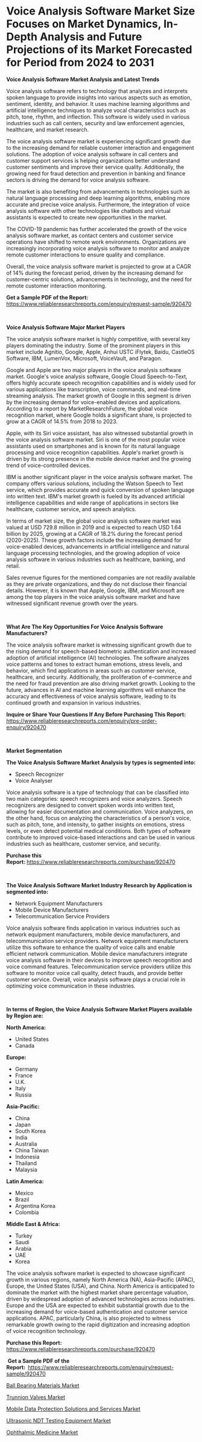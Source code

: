 <p><h1>Voice Analysis Software Market Size Focuses on Market Dynamics, In-Depth Analysis and Future Projections of its Market Forecasted for Period from 2024 to 2031</h1></p><p><strong>Voice Analysis Software Market Analysis and Latest Trends</strong></p>
<p><p>Voice analysis software refers to technology that analyzes and interprets spoken language to provide insights into various aspects such as emotion, sentiment, identity, and behavior. It uses machine learning algorithms and artificial intelligence techniques to analyze vocal characteristics such as pitch, tone, rhythm, and inflection. This software is widely used in various industries such as call centers, security and law enforcement agencies, healthcare, and market research.</p><p>The voice analysis software market is experiencing significant growth due to the increasing demand for reliable customer interaction and engagement solutions. The adoption of voice analysis software in call centers and customer support services is helping organizations better understand customer sentiments and improve their service quality. Additionally, the growing need for fraud detection and prevention in banking and finance sectors is driving the demand for voice analysis software.</p><p>The market is also benefiting from advancements in technologies such as natural language processing and deep learning algorithms, enabling more accurate and precise voice analysis. Furthermore, the integration of voice analysis software with other technologies like chatbots and virtual assistants is expected to create new opportunities in the market.</p><p>The COVID-19 pandemic has further accelerated the growth of the voice analysis software market, as contact centers and customer service operations have shifted to remote work environments. Organizations are increasingly incorporating voice analysis software to monitor and analyze remote customer interactions to ensure quality and compliance.</p><p>Overall, the voice analysis software market is projected to grow at a CAGR of 14% during the forecast period, driven by the increasing demand for customer-centric solutions, advancements in technology, and the need for remote customer interaction monitoring.</p></p>
<p><strong>Get a Sample PDF of the Report:&nbsp;</strong> <a href="https://www.reliableresearchreports.com/enquiry/request-sample/920470">https://www.reliableresearchreports.com/enquiry/request-sample/920470</a></p>
<p>&nbsp;</p>
<p><strong>Voice Analysis Software Major Market Players</strong></p>
<p><p>The voice analysis software market is highly competitive, with several key players dominating the industry. Some of the prominent players in this market include Agnitio, Google, Apple, Anhui USTC iFlytek, Baidu, CastleOS Software, IBM, LumenVox, Microsoft, VoiceVault, and Paragon.</p><p>Google and Apple are two major players in the voice analysis software market. Google's voice analysis software, Google Cloud Speech-to-Text, offers highly accurate speech recognition capabilities and is widely used for various applications like transcription, voice commands, and real-time streaming analysis. The market growth of Google in this segment is driven by the increasing demand for voice-enabled devices and applications. According to a report by MarketResearchFuture, the global voice recognition market, where Google holds a significant share, is projected to grow at a CAGR of 14.5% from 2018 to 2023.</p><p>Apple, with its Siri voice assistant, has also witnessed substantial growth in the voice analysis software market. Siri is one of the most popular voice assistants used on smartphones and is known for its natural language processing and voice recognition capabilities. Apple's market growth is driven by its strong presence in the mobile device market and the growing trend of voice-controlled devices.</p><p>IBM is another significant player in the voice analysis software market. The company offers various solutions, including the Watson Speech to Text service, which provides accurate and quick conversion of spoken language into written text. IBM's market growth is fueled by its advanced artificial intelligence capabilities and wide range of applications in sectors like healthcare, customer service, and speech analytics.</p><p>In terms of market size, the global voice analysis software market was valued at USD 729.8 million in 2019 and is expected to reach USD 1.64 billion by 2025, growing at a CAGR of 18.2% during the forecast period (2020-2025). These growth factors include the increasing demand for voice-enabled devices, advancements in artificial intelligence and natural language processing technologies, and the growing adoption of voice analysis software in various industries such as healthcare, banking, and retail.</p><p>Sales revenue figures for the mentioned companies are not readily available as they are private organizations, and they do not disclose their financial details. However, it is known that Apple, Google, IBM, and Microsoft are among the top players in the voice analysis software market and have witnessed significant revenue growth over the years.</p></p>
<p>&nbsp;</p>
<p><strong>What Are The Key Opportunities For Voice Analysis Software Manufacturers?</strong></p>
<p><p>The voice analysis software market is witnessing significant growth due to the rising demand for speech-based biometric authentication and increased adoption of artificial intelligence (AI) technologies. The software analyzes voice patterns and tones to extract human emotions, stress levels, and behavior, which find applications in areas such as customer service, healthcare, and security. Additionally, the proliferation of e-commerce and the need for fraud prevention are also driving market growth. Looking to the future, advances in AI and machine learning algorithms will enhance the accuracy and effectiveness of voice analysis software, leading to its continued growth and expansion in various industries.</p></p>
<p><strong>Inquire or Share Your Questions If Any Before Purchasing This Report:</strong> <a href="https://www.reliableresearchreports.com/enquiry/pre-order-enquiry/920470">https://www.reliableresearchreports.com/enquiry/pre-order-enquiry/920470</a></p>
<p>&nbsp;</p>
<p><strong>Market Segmentation</strong></p>
<p><strong>The Voice Analysis Software Market Analysis by types is segmented into:</strong></p>
<p><ul><li>Speech Recognizer</li><li>Voice Analyser</li></ul></p>
<p><p>Voice analysis software is a type of technology that can be classified into two main categories: speech recognizers and voice analyzers. Speech recognizers are designed to convert spoken words into written text, allowing for easier documentation and communication. Voice analyzers, on the other hand, focus on analyzing the characteristics of a person's voice, such as pitch, tone, and intensity, to gather insights on emotions, stress levels, or even detect potential medical conditions. Both types of software contribute to improved voice-based interactions and can be used in various industries such as healthcare, customer service, and security.</p></p>
<p><strong>Purchase this Report:&nbsp;</strong><a href="https://www.reliableresearchreports.com/purchase/920470">https://www.reliableresearchreports.com/purchase/920470</a></p>
<p>&nbsp;</p>
<p><strong>The Voice Analysis Software Market Industry Research by Application is segmented into:</strong></p>
<p><ul><li>Network Equipment Manufacturers</li><li>Mobile Device Manufacturers</li><li>Telecommunication Service Providers</li></ul></p>
<p><p>Voice analysis software finds application in various industries such as network equipment manufacturers, mobile device manufacturers, and telecommunication service providers. Network equipment manufacturers utilize this software to enhance the quality of voice calls and enable efficient network communication. Mobile device manufacturers integrate voice analysis software in their devices to improve speech recognition and voice command features. Telecommunication service providers utilize this software to monitor voice call quality, detect frauds, and provide better customer service. Overall, voice analysis software plays a crucial role in optimizing voice communication in these industries.</p></p>
<p>&nbsp;</p>
<p><strong>In terms of Region, the Voice Analysis Software Market Players available by Region are:</strong></p>
<p>
    <p> <strong> North America: </strong>
        <ul>
            <li>United States</li>
            <li>Canada</li>
        </ul>
        </p> 
    <p> <strong> Europe: </strong>
        <ul>
            <li>Germany</li>
            <li>France</li>
            <li>U.K.</li>
            <li>Italy</li>
            <li>Russia</li>
        </ul>
        </p> 
    <p> <strong> Asia-Pacific: </strong>
        <ul>
            <li>China</li>
            <li>Japan</li>
            <li>South Korea</li>
            <li>India</li>
            <li>Australia</li>
            <li>China Taiwan</li>
            <li>Indonesia</li>
            <li>Thailand</li>
            <li>Malaysia</li>
        </ul>
        </p> 
    <p> <strong> Latin America: </strong>
        <ul>
            <li>Mexico</li>
            <li>Brazil</li>
            <li>Argentina Korea</li>
            <li>Colombia</li>
        </ul>
        </p> 
    <p> <strong> Middle East & Africa: </strong>
        <ul>
            <li>Turkey</li>
            <li>Saudi</li>
            <li>Arabia</li>
            <li>UAE</li>
            <li>Korea</li>
        </ul>
    </p>
    </p>
<p><p>The voice analysis software market is expected to showcase significant growth in various regions, namely North America (NA), Asia-Pacific (APAC), Europe, the United States (USA), and China. North America is anticipated to dominate the market with the highest market share percentage valuation, driven by widespread adoption of advanced technologies across industries. Europe and the USA are expected to exhibit substantial growth due to the increasing demand for voice-based authentication and customer service applications. APAC, particularly China, is also projected to witness remarkable growth owing to the rapid digitization and increasing adoption of voice recognition technology.</p></p>
<p><strong>Purchase this Report: </strong><a href="https://www.reliableresearchreports.com/purchase/920470">https://www.reliableresearchreports.com/purchase/920470</a></p>
<p>&nbsp;<strong>Get a Sample PDF of the Report:&nbsp;&nbsp;</strong><a href="https://www.reliableresearchreports.com/enquiry/request-sample/920470">https://www.reliableresearchreports.com/enquiry/request-sample/920470</a></p>
<p><strong></strong></p>
<p><p><a href="https://www.linkedin.com/pulse/ball-bearing-materials-market-size-trends-growth-outlook-iapme?trackingId=6w1WR7mUQzuOZnFIuD2b%2BQ%3D%3D">Ball Bearing Materials Market</a></p><p><a href="https://www.linkedin.com/pulse/trunnion-valves-market-research-report-provides-thorough-industry-nel1e?trackingId=WXIgISJrRQqgA0St3ztdEw%3D%3D">Trunnion Valves Market</a></p><p><a href="https://github.com/Krish2023na/Market-Research-Report-List-2/blob/main/mobile-data-protection-solutions-and-services-market.md">Mobile Data Protection Solutions and Services Market</a></p><p><a href="https://github.com/zebdakicsin/Market-Research-Report-List-2/blob/main/ultrasonic-ndt-testing-equipment-market.md">Ultrasonic NDT Testing Equipment Market</a></p><p><a href="https://www.linkedin.com/pulse/ophthalmic-medicine-market-comprehensive-report-its-share-1kdre?trackingId=i0UTlHJ8RO2RYyd%2F8jlhxg%3D%3D">Ophthalmic Medicine Market</a></p></p>
